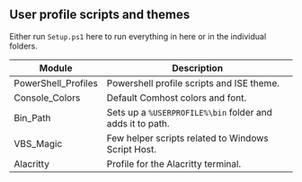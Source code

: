 ## User profile scripts and themes
Either run `Setup.ps1` here to run everything in here or in the individual folders.

| Module | Description |
| ------ | ----------- |
| PowerShell_Profiles | Powershell profile scripts and ISE theme. |
| Console_Colors | Default Comhost colors and font. |
| Bin_Path | Sets up a `%USERPROFILE%\bin` folder and adds it to path. |
| VBS_Magic | Few helper scripts related to Windows Script Host. |
| Alacritty | Profile for the Alacritty terminal. |
